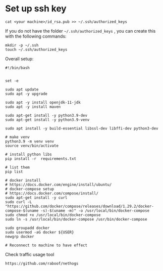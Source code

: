 
# Set up ssh key
```shell
cat <your machine>/id_rsa.pub >> ~/.ssh/authorized_keys
```

If you do not have the folder `~/.ssh/authorized_keys` , you can create this with the following commands:
```shell
mkdir -p ~/.ssh
touch ~/.ssh/authorized_keys
```

Overall setup:
```shell
#!/bin/bash


set -e

sudo apt update
sudo apt -y upgrade

sudo apt -y install openjdk-11-jdk
sudo apt -y install maven

sudo apt-get install -y python3.9-dev
sudo apt-get install -y python3.9-venv

sudo apt install -y build-essential libssl-dev libffi-dev python3-dev

# make venv
python3.9 -m venv venv
source venv/bin/activate

# install python libs
pip install -r  requirements.txt

# list them
pip list

# docker install
# https://docs.docker.com/engine/install/ubuntu/
# docker-compose setup
# https://docs.docker.com/compose/install/
sudo apt-get install -y curl
sudo curl -L "https://github.com/docker/compose/releases/download/1.29.2/docker-compose-$(uname -s)-$(uname -m)" -o /usr/local/bin/docker-compose
sudo chmod +x /usr/local/bin/docker-compose
sudo ln -s /usr/local/bin/docker-compose /usr/bin/docker-compose

sudo groupadd docker
sudo usermod -aG docker ${USER}
newgrp docker

# Reconnect to machine to have effect
```


Check traffic usage tool
```shell
https://github.com/raboof/nethogs
```